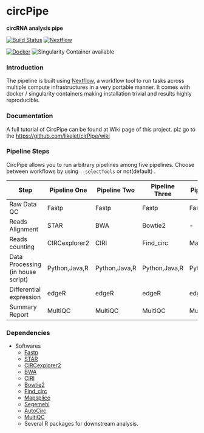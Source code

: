 # circPipe
**circRNA analysis pipe**

[![Build Status](https://travis-ci.org/likelet/cirpipe.svg?branch=master)](https://travis-ci.org/likelet/cirpipe)
[![Nextflow](https://img.shields.io/badge/nextflow-%E2%89%A50.32.0-brightgreen.svg)](https://www.nextflow.io/)

[![Docker](https://img.shields.io/docker/automated/likelet/cirpipe.svg)](https://hub.docker.com/r/likelet/cirpipe)
![Singularity Container available](
https://img.shields.io/badge/singularity-available-7E4C74.svg)

### Introduction
The pipeline is built using [Nextflow](https://www.nextflow.io), a workflow tool to run tasks across multiple compute infrastructures in a very portable manner. It comes with docker / singularity containers making installation trivial and results highly reproducible.


### Documentation   

A full tutorial of CircPipe can be found at Wiki page of this project. plz go to the https://github.com/likelet/cirPipe/wiki 


### Pipeline Steps

CircPipe allows you to run arbitrary pipelines among five pipelines.
Choose between workflows by using `--selectTools` or not(default) .

| Step                                         | Pipeline One     | Pipeline Two          | Pipeline Three        | Pipeline Four         | Pipeline Five         |
|----------------------------------------------|------------------|-----------------------|-----------------------|-----------------------|-----------------------|
| Raw Data QC                                  | Fastp            | Fastp                 | Fastp                 | Fastp                 | Fastp                 |
| Reads Alignment                              | STAR             | BWA                   | Bowtie2               | -                     | -                     |
| Reads counting                               | CIRCexplorer2    | CIRI                  | Find_circ             | Mapsplice             | Segemehl              |
| Data Processing (in house script)            | Python,Java,R    | Python,Java,R         | Python,Java,R         | Python,Java,R         | Python,Java,R         |
| Differential expression                      | edgeR            | edgeR                 | edgeR                 | edgeR                 | edgeR                 |
| Summary Report                               | MultiQC          | MultiQC               | MultiQC               | MultiQC               | MultiQC               |


### Dependencies
* Softwares
    * [Fastp](https://github.com/OpenGene/fastp)
    * [STAR](https://github.com/alexdobin/STAR)
    * [CIRCexplorer2](https://github.com/YangLab/CIRCexplorer2)
    * [BWA](https://github.com/lh3/bwa)
    * [CIRI](http://sourceforge.net/projects/ciri)
    * [Bowtie2](https://github.com/BenLangmead/bowtie2)
    * [Find_circ](https://github.com/marvin-jens/find_circ)
    * [Mapsplice](http://www.netlab.uky.edu/p/bioinfo/MapSplice2)
    * [Segemehl](http://www.bioinf.uni-leipzig.de/Software/segemehl/)
    * [AutoCirc](https://github.com/chanzhou/AutoCirc)
    * [MultiQC](https://github.com/ewels/MultiQC)
    * Several R packages for downstream analysis.

